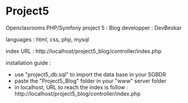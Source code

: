 # Project5

Openclasrooms PHP/Symfony
project 5 : Blog
developper : DevBeskar

languages : html, css, php, mysql

index URL : http://localhost/project5_blog/controller/index.php

installation guide :
- use "project5_db.sql" to import the data base in your SGBDR
- paste the "Project5_Blog" folder in your "www" server folder
- in localhost, URL to reach the index is follow : http://localhost/project5_blog/controller/index.php
